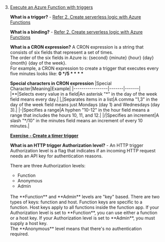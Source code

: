 3. [Execute an Azure Function with triggers](https://docs.microsoft.com/en-us/learn/modules/execute-azure-function-with-triggers/)

    **What is a trigger?** - [Refer 2. Create serverless logic with Azure Functions](2.%20Create%20serverless%20logic%20with%20Azure%20Functions.md)
    
     **What is a binding?** - [Refer 2. Create serverless logic with Azure Functions](2.%20Create%20serverless%20logic%20with%20Azure%20Functions.md)
    
    **What is a CRON expression?** 
    A CRON expression is a string that consists of six fields that represent a set of times.<br/>
    The order of the six fields in Azure is: {second} {minute} {hour} {day} {month} {day of the week}.<br/>
    For example, a CRON expression to create a trigger that executes every five minutes looks like: __0 */5 * * * *__ <br/>
    
    **Special characters in CRON expression**
    |Special Character|Meaning|Example|
    |-----------------|-------|-------|
    |\*\*|Selects every value in a field|An asterisk "\*" in the day of the week field means every day.|
    |,|Separates items in a list|A comma "1,3" in the day of the week field means just Mondays (day 1) and Wednesdays (day 3).|
    |-|Specifies a range|A hyphen "10-12" in the hour field means a range that includes the hours 10, 11, and 12.|
    |/|Specifies an increment|A slash "\*/10" in the minutes field means an increment of every 10 minutes.|
    
    [**Exercise - Create a timer trigger**](https://docs.microsoft.com/en-us/learn/modules/execute-azure-function-with-triggers/4-create-timer-trigger?pivots=csharp)
    
    **What is an HTTP trigger Authorization level?** - An HTTP trigger Authorization level is a flag that indicates if an incoming HTTP request needs an API key for authentication reasons.<br/>
    
    There are three Authorization levels:
    - Function
    - Anonymous
    - Admin
    <br/>
    The **Function** and **Admin** levels are "key" based. There are two types of keys: function and host. Function keys are specific to a function. Host keys apply to all functions inside the function app. If your Authorization level is set to **Function**, you can use either a function or a host key. If your Authorization level is set to **Admin**, you must supply a host key.<br/>
    The **Anonymous** level means that there's no authentication required.
